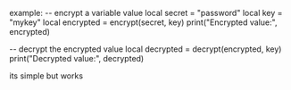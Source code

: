 example:
-- encrypt a variable value
local secret = "password"
local key = "mykey"
local encrypted = encrypt(secret, key)
print("Encrypted value:", encrypted)

-- decrypt the encrypted value
local decrypted = decrypt(encrypted, key)
print("Decrypted value:", decrypted)


its simple but works
